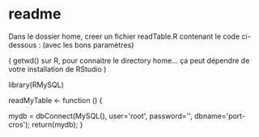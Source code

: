 # readme

Dans le dossier home, creer un fichier readTable.R contenant le code ci-dessous : (avec les bons paramètres)

 ( getwd() sur R, pour connaitre le directory home...  ça peut dépendre de votre installation de RStudio )
 
library(RMySQL)

readMyTable <- function () {
  
  mydb = dbConnect(MySQL(), user='root', password='', dbname='port-cros');
  return(mydb);
}